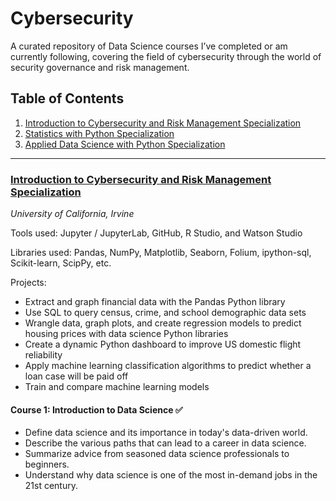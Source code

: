 # Cybersecurity
A curated repository of Data Science courses I’ve completed or am currently following, covering the field of cybersecurity through the world of security governance and risk management.

## Table of Contents
1. [Introduction to Cybersecurity and Risk Management Specialization](#introduction-to-cybersecurity-and-risk-management-specialization)
2. [Statistics with Python Specialization](#statistics-with-python-specialization)
3. [Applied Data Science with Python Specialization](#applied-data-science-with-python-specialization)

---

### [Introduction to Cybersecurity and Risk Management Specialization](https://www.coursera.org/programs/data-science-school-qav8p/specializations/information-security)
*University of California, Irvine*

Tools used: Jupyter / JupyterLab, GitHub, R Studio, and Watson Studio

Libraries used: Pandas, NumPy, Matplotlib, Seaborn, Folium, ipython-sql, Scikit-learn, ScipPy, etc.

Projects:
- Extract and graph financial data with the Pandas Python library
- Use SQL to query census, crime, and school demographic data sets
- Wrangle data, graph plots, and create regression models to predict housing prices with data science Python libraries
- Create a dynamic Python dashboard to improve US domestic flight reliability
- Apply machine learning classification algorithms to predict whether a loan case will be paid off
- Train and compare machine learning models

#### Course 1: Introduction to Data Science ✅
- Define data science and its importance in today's data-driven world.
- Describe the various paths that can lead to a career in data science.
- Summarize advice from seasoned data science professionals to beginners.
- Understand why data science is one of the most in-demand jobs in the 21st century.
